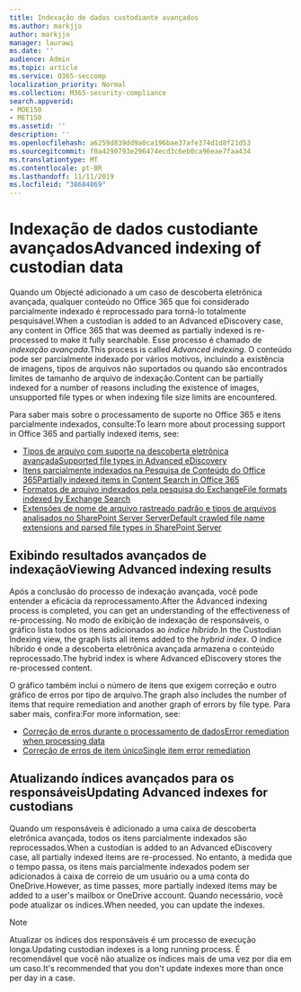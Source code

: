 ```yaml
---
title: Indexação de dados custodiante avançados
ms.author: markjjo
author: markjjo
manager: laurawi
ms.date: ''
audience: Admin
ms.topic: article
ms.service: O365-seccomp
localization_priority: Normal
ms.collection: M365-security-compliance
search.appverid:
- MOE150
- MET150
ms.assetid: ''
description: ''
ms.openlocfilehash: a6259d839dd9a0ca196bae37afe374d1d8f21d53
ms.sourcegitcommit: f0a4290793e296474ecd3c6eb0ca96eae7faa434
ms.translationtype: MT
ms.contentlocale: pt-BR
ms.lasthandoff: 11/11/2019
ms.locfileid: "38684869"
---
```

# <a name="advanced-indexing-of-custodian-data"></a><span data-ttu-id="74965-102">Indexação de dados custodiante avançados</span><span class="sxs-lookup"><span data-stu-id="74965-102">Advanced indexing of custodian data</span></span>

<span data-ttu-id="74965-103">Quando um Objecté adicionado a um caso de descoberta eletrônica avançada, qualquer conteúdo no Office 365 que foi considerado parcialmente indexado é reprocessado para torná-lo totalmente pesquisável.</span><span class="sxs-lookup"><span data-stu-id="74965-103">When a custodian is added to an Advanced eDiscovery case, any content in Office 365 that was deemed as partially indexed is re-processed to make it fully searchable.</span></span>  <span data-ttu-id="74965-104">Esse processo é chamado de *indexação avançada*.</span><span class="sxs-lookup"><span data-stu-id="74965-104">This process is called *Advanced indexing*.</span></span> <span data-ttu-id="74965-105">O conteúdo pode ser parcialmente indexado por vários motivos, incluindo a existência de imagens, tipos de arquivos não suportados ou quando são encontrados limites de tamanho de arquivo de indexação.</span><span class="sxs-lookup"><span data-stu-id="74965-105">Content can be partially indexed for a number of reasons including the existence of images, unsupported file types or when indexing file size limits are encountered.</span></span>

<span data-ttu-id="74965-106">Para saber mais sobre o processamento de suporte no Office 365 e itens parcialmente indexados, consulte:</span><span class="sxs-lookup"><span data-stu-id="74965-106">To learn more about processing support in Office 365 and partially indexed items, see:</span></span>

- [<span data-ttu-id="74965-107">Tipos de arquivo com suporte na descoberta eletrônica avançada</span><span class="sxs-lookup"><span data-stu-id="74965-107">Supported file types in Advanced eDiscovery</span></span>](supported-filetypes-ediscovery20.md)
- [<span data-ttu-id="74965-108">Itens parcialmente indexados na Pesquisa de Conteúdo do Office 365</span><span class="sxs-lookup"><span data-stu-id="74965-108">Partially indexed items in Content Search in Office 365</span></span>](partially-indexed-items-in-content-search.md)
- [<span data-ttu-id="74965-109">Formatos de arquivo indexados pela pesquisa do Exchange</span><span class="sxs-lookup"><span data-stu-id="74965-109">File formats indexed by Exchange Search</span></span>](https://docs.microsoft.com/exchange/file-formats-indexed-by-exchange-search-exchange-2013-help)
- [<span data-ttu-id="74965-110">Extensões de nome de arquivo rastreado padrão e tipos de arquivos analisados no SharePoint Server Server</span><span class="sxs-lookup"><span data-stu-id="74965-110">Default crawled file name extensions and parsed file types in SharePoint Server</span></span>](https://docs.microsoft.com/SharePoint/technical-reference/default-crawled-file-name-extensions-and-parsed-file-types)

## <a name="viewing-advanced-indexing-results"></a><span data-ttu-id="74965-111">Exibindo resultados avançados de indexação</span><span class="sxs-lookup"><span data-stu-id="74965-111">Viewing Advanced indexing results</span></span>

<span data-ttu-id="74965-112">Após a conclusão do processo de indexação avançada, você pode entender a eficácia da reprocessamento.</span><span class="sxs-lookup"><span data-stu-id="74965-112">After the Advanced indexing process is completed, you can get an understanding of the effectiveness of re-processing.</span></span>  <span data-ttu-id="74965-113">No modo de exibição de indexação de responsáveis, o gráfico lista todos os itens adicionados ao *índice híbrido*.</span><span class="sxs-lookup"><span data-stu-id="74965-113">In the Custodian Indexing view, the graph lists all items added to the *hybrid index*.</span></span>  <span data-ttu-id="74965-114">O índice híbrido é onde a descoberta eletrônica avançada armazena o conteúdo reprocessado.</span><span class="sxs-lookup"><span data-stu-id="74965-114">The hybrid index is where Advanced eDiscovery stores the re-processed content.</span></span>

<span data-ttu-id="74965-115">O gráfico também inclui o número de itens que exigem correção e outro gráfico de erros por tipo de arquivo.</span><span class="sxs-lookup"><span data-stu-id="74965-115">The graph also includes the number of items that require remediation and another graph of errors by file type.</span></span> <span data-ttu-id="74965-116">Para saber mais, confira:</span><span class="sxs-lookup"><span data-stu-id="74965-116">For more information, see:</span></span>

- [<span data-ttu-id="74965-117">Correção de erros durante o processamento de dados</span><span class="sxs-lookup"><span data-stu-id="74965-117">Error remediation when processing data</span></span>](error-remediation.md)
- [<span data-ttu-id="74965-118">Correção de erros de item único</span><span class="sxs-lookup"><span data-stu-id="74965-118">Single item error remediation</span></span>](single-item-error-remediation.md)

## <a name="updating-advanced-indexes-for-custodians"></a><span data-ttu-id="74965-119">Atualizando índices avançados para os responsáveis</span><span class="sxs-lookup"><span data-stu-id="74965-119">Updating Advanced indexes for custodians</span></span>

<span data-ttu-id="74965-120">Quando um responsáveis é adicionado a uma caixa de descoberta eletrônica avançada, todos os itens parcialmente indexados são reprocessados.</span><span class="sxs-lookup"><span data-stu-id="74965-120">When a custodian is added to an Advanced eDiscovery case, all partially indexed items are re-processed.</span></span> <span data-ttu-id="74965-121">No entanto, à medida que o tempo passa, os itens mais parcialmente indexados podem ser adicionados à caixa de correio de um usuário ou a uma conta do OneDrive.</span><span class="sxs-lookup"><span data-stu-id="74965-121">However, as time passes, more partially indexed items may be added to a user's mailbox or OneDrive account.</span></span>  <span data-ttu-id="74965-122">Quando necessário, você pode atualizar os índices.</span><span class="sxs-lookup"><span data-stu-id="74965-122">When needed, you can update the indexes.</span></span>

> [!NOTE]
> <span data-ttu-id="74965-123">Atualizar os índices dos responsáveis é um processo de execução longa.</span><span class="sxs-lookup"><span data-stu-id="74965-123">Updating custodian indexes is a long running process.</span></span> <span data-ttu-id="74965-124">É recomendável que você não atualize os índices mais de uma vez por dia em um caso.</span><span class="sxs-lookup"><span data-stu-id="74965-124">It's recommended that you don't update indexes more than once per day in a case.</span></span>
